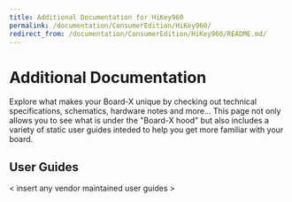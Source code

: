 ```yaml
---
title: Additional Documentation for HiKey960
permalink: /documentation/ConsumerEdition/HiKey960/
redirect_from: /documentation/ConsumerEdition/HiKey960/README.md/
---
```

# Additional Documentation

Explore what makes your Board-X unique by checking out technical specifications, schematics, hardware notes and more... This page not only allows you to see what is under the "Board-X hood" but also includes a variety of static user guides inteded to help you get more familiar with your board.

## User Guides

< insert any vendor maintained user guides >
